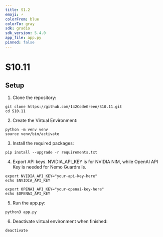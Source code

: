 ```yaml
---
title: S1.2
emoji: ⚡
colorFrom: blue
colorTo: gray
sdk: gradio
sdk_version: 5.4.0
app_file: app.py
pinned: false
---
```

# S10.11

## Setup

1. Clone the repository:
```
git clone https://github.com/142CodeGreen/S10.11.git
cd S10.11
```

2. Create the Virtual Environment:
```
python -m venv venv
source venv/bin/activate
```

3. Install the required packages:
```
pip install --upgrade -r requirements.txt
```

4. Export API keys. NVIDIA_API_KEY is for NVIDIA NIM, while OpenAI API Key is needed for Nemo Guardrails. 
```
export NVIDIA_API_KEY="your-api-key-here"
echo $NVIDIA_API_KEY

export OPENAI_API_KEY="your-openai-key-here"
echo $OPENAI_API_KEY
```

5. Run the app.py:
```
python3 app.py
```

6. Deactivate virtual environment when finished:
```
deactivate
```

